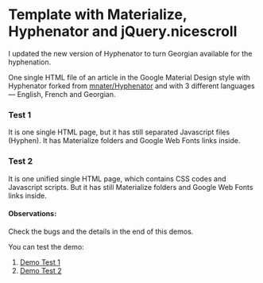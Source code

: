 # Template with Materialize, Hyphenator and jQuery.nicescroll
I updated the new version of Hyphenator to turn Georgian available for the hyphenation.

One single HTML file of an article in the Google Material Design style with Hyphenator forked from [mnater/Hyphenator](https://github.com/mnater/Hyphenator) and with 3 different languages — English, French and Georgian.

### Test 1
It is one single HTML page, but it has still separated Javascript files (Hyphen). It has Materialize folders and Google Web Fonts links inside.

### Test 2
It is one unified single HTML page, which contains CSS codes and Javascript scripts. But it has still Materialize folders and Google Web Fonts links inside.

#### Observations:
Check the bugs and the details in the end of this demos.

You can test the demo:

1. [Demo Test 1](http://gusbemacbe.github.io/bootstraphyphen/index.html)
2. [Demo Test 2](http://gusbemacbe.github.io/bootstraphyphen/teste2.html)

